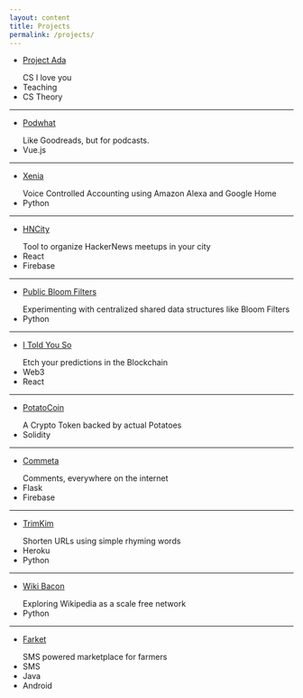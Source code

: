 ```yaml
---
layout: content
title: Projects
permalink: /projects/
---
```

- [Project Ada](/ada)


<ul class="c-tags">
  CS I love you
  <li class="c-tag">Teaching</li>
  <li class="c-tag">CS Theory</li>
</ul>

----
- [Podwhat](/podwhat)


<ul class="c-tags">
  Like Goodreads, but for podcasts.	
  <li class="c-tag">Vue.js</li>
</ul>

----
- [Xenia](/xenia)

<ul class="c-tags">
  Voice Controlled Accounting using Amazon Alexa and Google Home
  <li class="c-tag">Python</li>
</ul>

----
- [HNCity](http://hackernews.city)

<ul class="c-tags">
  Tool to organize HackerNews meetups in your city
  <li class="c-tag">React</li>
  <li class="c-tag">Firebase</li>
</ul>

----
- [Public Bloom Filters](/publicbloomfilters)

<ul class="c-tags">
  Experimenting with centralized shared data structures like Bloom Filters
  <li class="c-tag">Python</li>

</ul>

----

- [I Told You So](http://itoldyouso.fun)


<ul class="c-tags">
  Etch your predictions in the Blockchain
  <li class="c-tag">Web3</li>
  <li class="c-tag">React</li>
</ul>

----

- [PotatoCoin](http://potatoco.in/)

<ul class="c-tags">
  A Crypto Token backed by actual Potatoes
  <li class="c-tag">Solidity</li>
</ul>

----

- [Commeta](/commeta)

<ul class="c-tags">
  Comments, everywhere on the internet	
  <li class="c-tag">Flask</li>
  <li class="c-tag">Firebase</li>
</ul>



----
- [TrimKim](http://trim.kim)


<ul class="c-tags">
  Shorten URLs using simple rhyming words
  <li class="c-tag">Heroku</li>
  <li class="c-tag">Python</li>
</ul>

----
- [Wiki Bacon](/wikibacon)

<ul class="c-tags">
  Exploring Wikipedia as a scale free network
  <li class="c-tag">Python</li>
</ul>

----


- [Farket](/farket)

<ul class="c-tags">
  SMS powered marketplace for farmers
  <li class="c-tag">SMS</li>
  <li class="c-tag">Java</li>
  <li class="c-tag">Android</li>
</ul>


